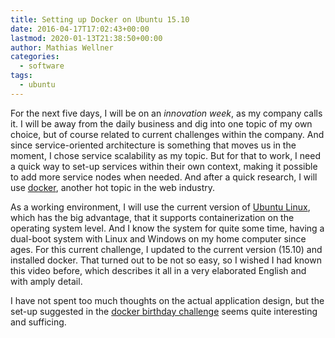 ```yaml
---
title: Setting up Docker on Ubuntu 15.10
date: 2016-04-17T17:02:43+00:00
lastmod: 2020-01-13T21:38:50+00:00
author: Mathias Wellner
categories:
  - software
tags:
  - ubuntu
---
```

For the next five days, I will be on an _innovation week_, as my company calls it. I will be away from the daily business and dig into one topic of my own choice, but of course related to current challenges within the company. And since service-oriented architecture is something that moves us in the moment, I chose service scalability as my topic. But for that to work, I need a quick way to set-up services within their own context, making it possible to add more service nodes when needed. And after a quick research, I will use <a href="https://www.docker.com/" title="Docker" target="_blank">docker</a>, another hot topic in the web industry. 

As a working environment, I will use the current version of <a href="http://www.ubuntu.com/" title="Ubuntu" target="_blank">Ubuntu Linux</a>, which has the big advantage, that it supports containerization on the operating system level. And I know the system for quite some time, having a dual-boot system with Linux and Windows on my home computer since ages. For this current challenge, I updated to the current version (15.10) and installed docker. That turned out to be not so easy, so I wished I had known this video before, which describes it all in a very elaborated English and with amply detail. 

I have not spent too much thoughts on the actual application design, but the set-up suggested in the <a href="https://github.com/docker/docker-birthday-3#challenge" title="GitHub - docker birthday challenge" target="_blank">docker birthday challenge</a> seems quite interesting and sufficing.